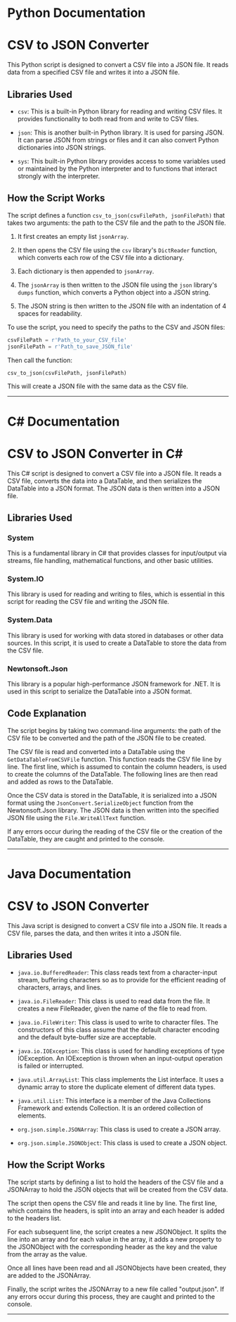 # Python Documentation

# CSV to JSON Converter

This Python script is designed to convert a CSV file into a JSON file. It reads data from a specified CSV file and writes it into a JSON file.

## Libraries Used

- `csv`: This is a built-in Python library for reading and writing CSV files. It provides functionality to both read from and write to CSV files.

- `json`: This is another built-in Python library. It is used for parsing JSON. It can parse JSON from strings or files and it can also convert Python dictionaries into JSON strings.

- `sys`: This built-in Python library provides access to some variables used or maintained by the Python interpreter and to functions that interact strongly with the interpreter.

## How the Script Works

The script defines a function `csv_to_json(csvFilePath, jsonFilePath)` that takes two arguments: the path to the CSV file and the path to the JSON file.

1. It first creates an empty list `jsonArray`.

2. It then opens the CSV file using the `csv` library's `DictReader` function, which converts each row of the CSV file into a dictionary.

3. Each dictionary is then appended to `jsonArray`.

4. The `jsonArray` is then written to the JSON file using the `json` library's `dumps` function, which converts a Python object into a JSON string.

5. The JSON string is then written to the JSON file with an indentation of 4 spaces for readability.

To use the script, you need to specify the paths to the CSV and JSON files:

```python
csvFilePath = r'Path_to_your_CSV_file'
jsonFilePath = r'Path_to_save_JSON_file'
```

Then call the function:

```python
csv_to_json(csvFilePath, jsonFilePath)
```

This will create a JSON file with the same data as the CSV file.

---

# C# Documentation

# CSV to JSON Converter in C#

This C# script is designed to convert a CSV file into a JSON file. It reads a CSV file, converts the data into a DataTable, and then serializes the DataTable into a JSON format. The JSON data is then written into a JSON file.

## Libraries Used

### System

This is a fundamental library in C# that provides classes for input/output via streams, file handling, mathematical functions, and other basic utilities.

### System.IO

This library is used for reading and writing to files, which is essential in this script for reading the CSV file and writing the JSON file.

### System.Data

This library is used for working with data stored in databases or other data sources. In this script, it is used to create a DataTable to store the data from the CSV file.

### Newtonsoft.Json

This library is a popular high-performance JSON framework for .NET. It is used in this script to serialize the DataTable into a JSON format.

## Code Explanation

The script begins by taking two command-line arguments: the path of the CSV file to be converted and the path of the JSON file to be created.

The CSV file is read and converted into a DataTable using the `GetDataTableFromCSVFile` function. This function reads the CSV file line by line. The first line, which is assumed to contain the column headers, is used to create the columns of the DataTable. The following lines are then read and added as rows to the DataTable.

Once the CSV data is stored in the DataTable, it is serialized into a JSON format using the `JsonConvert.SerializeObject` function from the Newtonsoft.Json library. The JSON data is then written into the specified JSON file using the `File.WriteAllText` function.

If any errors occur during the reading of the CSV file or the creation of the DataTable, they are caught and printed to the console.

---

# Java Documentation

# CSV to JSON Converter

This Java script is designed to convert a CSV file into a JSON file. It reads a CSV file, parses the data, and then writes it into a JSON file.

## Libraries Used

- `java.io.BufferedReader`: This class reads text from a character-input stream, buffering characters so as to provide for the efficient reading of characters, arrays, and lines.

- `java.io.FileReader`: This class is used to read data from the file. It creates a new FileReader, given the name of the file to read from.

- `java.io.FileWriter`: This class is used to write to character files. The constructors of this class assume that the default character encoding and the default byte-buffer size are acceptable.

- `java.io.IOException`: This class is used for handling exceptions of type IOException. An IOException is thrown when an input-output operation is failed or interrupted.

- `java.util.ArrayList`: This class implements the List interface. It uses a dynamic array to store the duplicate element of different data types.

- `java.util.List`: This interface is a member of the Java Collections Framework and extends Collection. It is an ordered collection of elements.

- `org.json.simple.JSONArray`: This class is used to create a JSON array.

- `org.json.simple.JSONObject`: This class is used to create a JSON object.

## How the Script Works

The script starts by defining a list to hold the headers of the CSV file and a JSONArray to hold the JSON objects that will be created from the CSV data.

The script then opens the CSV file and reads it line by line. The first line, which contains the headers, is split into an array and each header is added to the headers list.

For each subsequent line, the script creates a new JSONObject. It splits the line into an array and for each value in the array, it adds a new property to the JSONObject with the corresponding header as the key and the value from the array as the value.

Once all lines have been read and all JSONObjects have been created, they are added to the JSONArray.

Finally, the script writes the JSONArray to a new file called "output.json". If any errors occur during this process, they are caught and printed to the console.

---
